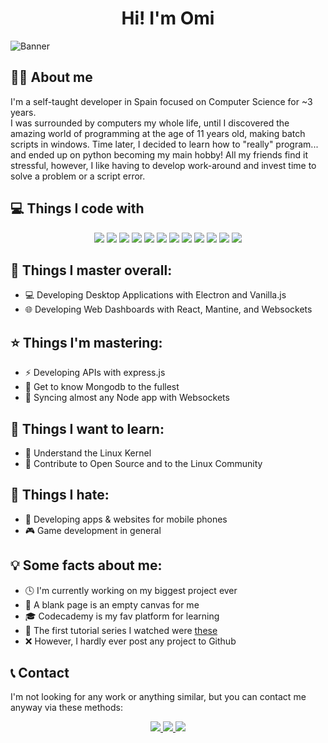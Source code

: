 <h1 align="center">Hi! I'm Omi</h1>

![Banner](https://media.discordapp.net/attachments/1064596920133230642/1064650803404611584/banner3.png)

## 🙍‍♂️ About me
I'm a self-taught developer in Spain focused on Computer Science for ~3 years.  
I was surrounded by computers my whole life, until I discovered the amazing world of programming at the age of 11 years old,
making batch scripts in windows. Time later, I decided to learn how to "really" program... and ended up on python becoming my main hobby!
All my friends find it stressful, however, I like having to develop work-around and invest time to solve a problem or a script error.

## 💻 Things I code with 
<p align="center">
    <img src="https://img.shields.io/badge/HTML5-E34F26?style=for-the-badge&logo=html5&logoColor=white">
    <img src="https://img.shields.io/badge/CSS3-1572B6?style=for-the-badge&logo=css3&logoColor=white">
    <img src="https://img.shields.io/badge/Sass-CC6699?style=for-the-badge&logo=sass&logoColor=white">
    <img src="https://img.shields.io/badge/JavaScript-323330?style=for-the-badge&logo=javascript&logoColor=F7DF1E">
    <img src="https://img.shields.io/badge/Python-FFD43B?style=for-the-badge&logo=python&logoColor=blue">
    <img src="https://img.shields.io/badge/Electron-2B2E3A?style=for-the-badge&logo=electron&logoColor=9FEAF9">
    <img src="https://img.shields.io/badge/Express.js-000000?style=for-the-badge&logo=express&logoColor=white">
    <img src="https://img.shields.io/badge/Node.js-339933?style=for-the-badge&logo=nodedotjs&logoColor=white">
    <img src="https://img.shields.io/badge/React-20232A?style=for-the-badge&logo=react&logoColor=61DAFB">
    <img src="https://img.shields.io/badge/MongoDB-4EA94B?style=for-the-badge&logo=mongodb&logoColor=white">
    <img src="https://img.shields.io/badge/manjaro-35BF5C?style=for-the-badge&logo=manjaro&logoColor=white">
    <img src="https://media.discordapp.net/attachments/1064596920133230642/1064664655492030504/Mesa_de_trabajo_1.png">
</p>
  
## 🌟 Things I master overall:
- 💻 Developing Desktop Applications with Electron and Vanilla.js
- 🌐 Developing Web Dashboards with React, Mantine, and Websockets

## ⭐ Things I'm mastering:
- ⚡️ Developing APIs with express.js
- 🍃 Get to know Mongodb to the fullest
- 🔌 Syncing almost any Node app with Websockets

##  💖 Things I want to learn:
- 🐧 Understand the Linux Kernel
- 🤝 Contribute to Open Source and to the Linux Community

##  💢 Things I hate:
- 📱 Developing apps & websites for mobile phones
- 🎮 Game development in general 

## 💡 Some facts about me:
- 🕓 I'm currently working on my biggest project ever
- 🎨 A blank page is an empty canvas for me
- 🎓 Codecademy is my fav platform for learning
- 💊 The first tutorial series I watched were [these](https://www.youtube.com/playlist?list=PLU8oAlHdN5BlvPxziopYZRd55pdqFwkeS)
- ❌ However, I hardly ever post any project to Github

## 📞 Contact
I'm not looking for any work or anything similar, but you can contact me anyway via these methods:

<p align="center">
    <a href="https://discord.com/invite/ZAeKEjXBWT" target="_blank">
        <img src="https://img.shields.io/badge/Discord-5865F2?style=for-the-badge&logo=discord&logoColor=white">
    </a> 
    <a href="mailto:alvarogm273@gmail.com" target="_blank">
        <img src="https://img.shields.io/badge/Gmail-D14836?style=for-the-badge&logo=gmail&logoColor=white">
    </a>
    <a href="mailto:omible@protonmail.com" target="_blank">
        <img src="https://img.shields.io/badge/PROTONMAIL-8A2BE2?style=for-the-badge&logo=protonmail&logoColor=white">
    </a>
</p>
